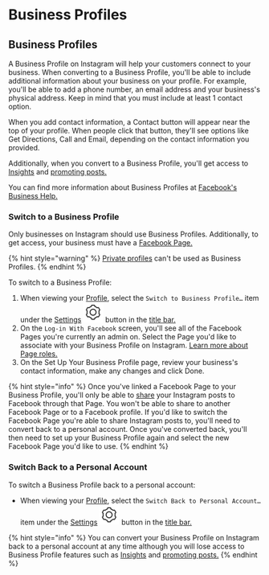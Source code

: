# Business Profiles

## Business Profiles

A Business Profile on Instagram will help your customers connect to your business. When converting to a Business Profile, you'll be able to include additional information about your business on your profile. For example, you'll be able to add a phone number, an email address and your business's physical address. Keep in mind that you must include at least 1 contact option.

When you add contact information, a Contact button will appear near the top of your profile. When people click that button, they'll see options like Get Directions, Call and Email, depending on the contact information you provided.

Additionally, when you convert to a Business Profile, you'll get access to [Insights](insights.md) and [promoting posts.](promote.md)

You can find more information about Business Profiles at [Facebook's Business Help.](https://www.facebook.com/business/help/897631030335607/)

### Switch to a Business Profile

Only businesses on Instagram should use Business Profiles. Additionally, to get access, your business must have a [Facebook Page.](https://www.facebook.com/help/pages)

{% hint style="warning" %}
[Private profiles](../privateprofiles.md) can't be used as Business Profiles.
{% endhint %}

To switch to a Business Profile:

1. When viewing your [Profile](../), select the `Switch to Business Profile…` item under the [Settings](../settings/) ![](../../../.gitbook/assets/settings.png) button in the [title bar.](../../../misc/glossary.md#title-bar)
2. On the `Log-in With Facebook` screen, you'll see all of the Facebook Pages you're currently an admin on. Select the Page you'd like to associate with your Business Profile on Instagram. [Learn more about Page roles.](https://www.facebook.com/help/323502271070625)
3. On the Set Up Your Business Profile page, review your business's contact information, make any changes and click Done.

{% hint style="info" %}
Once you've linked a Facebook Page to your Business Profile, you'll only be able to [share](../../upload.md#sharing) your Instagram posts to Facebook through that Page. You won't be able to share to another Facebook Page or to a Facebook profile. If you'd like to switch the Facebook Page you're able to share Instagram posts to, you'll need to convert back to a personal account. Once you've converted back, you'll then need to set up your Business Profile again and select the new Facebook Page you'd like to use.
{% endhint %}

### Switch Back to a Personal Account

To switch a Business Profile back to a personal account:

* When viewing your [Profile](../), select the `Switch Back to Personal Account…` item under the [Settings](../settings/) ![](../../../.gitbook/assets/settings.png) button in the [title bar.](../../../misc/glossary.md#title-bar)

{% hint style="info" %}
You can convert your Business Profile on Instagram back to a personal account at any time although you will lose access to Business Profile features such as [Insights](insights.md) and [promoting posts.](promote.md)
{% endhint %}

